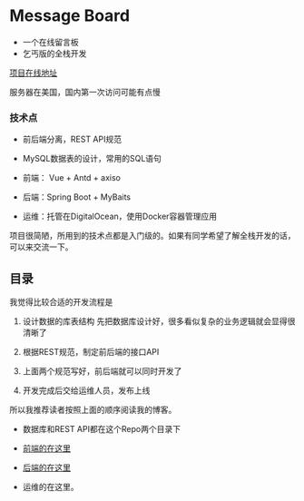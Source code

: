 # Message  Board
- 一个在线留言板
- 乞丐版的全栈开发

[项目在线地址](https://mb.bitfish.xyz/#/messages)

服务器在美国，国内第一次访问可能有点慢

### 技术点
- 前后端分离，REST API规范
- MySQL数据表的设计，常用的SQL语句

- 前端： Vue + Antd + axiso
- 后端：Spring Boot + MyBaits
- 运维：托管在DigitalOcean，使用Docker容器管理应用

项目很简陋，所用到的技术点都是入门级的。如果有同学希望了解全栈开发的话，可以来交流一下。

## 目录
我觉得比较合适的开发流程是
1. 设计数据的库表结构
  先把数据库设计好，很多看似复杂的业务逻辑就会显得很清晰了

2. 根据REST规范，制定前后端的接口API
  
3. 上面两个规范写好，前后端就可以同时开发了

4. 开发完成后交给运维人员，发布上线

所以我推荐读者按照上面的顺序阅读我的博客。

- 数据库和REST API都在这个Repo两个目录下

- [前端的在这里](https://github.com/fish56/MessageBoardVue)

- [后端的在这里](https://github.com/fish56/MessageBoardJava)

- 运维的在这里。
